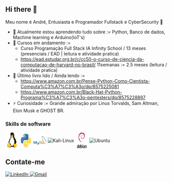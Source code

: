 ## Hi there 👋 
Meu nome é André, Entusiasta e Programador Fullstack e CyberSecurity 🐧

- 🌱 Atualmente estou aprendendo tudo sobre := Python, Banco de dados, Machine learning e Arduino(IoT's)
- 🎯 Cursos em andamento :=
  * Curso Programação Full Stack IA Infinity School / 13 meses (presenciais / EAD | leitura e atividade pratica)
  * https://ead.estudar.org.br/c/cc50-o-curso-de-ciencia-da-computacao-de-harvard-no-brasil/ 11semanas := 2.5 meses (leitura / atividade pratica)
- 📖 Último livro lido / Ainda lendo :=
  * https://www.amazon.com.br/Pense-Python-Como-Cientista-Computa%C3%A7%C3%A3o/dp/8575225081
  * https://www.amazon.com.br/Black-Hat-Python-Programa%C3%A7%C3%A3o-pentesters/dp/8575228897 
 - ⚡️ Curiosidade := Grande admiração por Linus Torvalds, Sam Altman, Elon Musk e GHOST BR.
  <div class="skills-container">
    <h3>Skills de software</h3>
  <img align="center" alt="Linux" height="50" width="40" src="https://raw.githubusercontent.com/devicons/devicon/master/icons/linux/linux-original.svg">
  <img align="center" alt="Python" height="50" width="40" src="https://raw.githubusercontent.com/devicons/devicon/master/icons/python/python-original.svg">
  <img align="center" alt="MySQL" height="50" width="40" src="https://raw.githubusercontent.com/devicons/devicon/master/icons/mysql/mysql-original-wordmark.svg">
  <img align="center" alt="Kali-Linux" height="50" width="40" src="https://www.kali.org/images/kali-logo.svg">
  <img align="center" alt="Debian" height="50" width="40" src="https://raw.githubusercontent.com/devicons/devicon/master/icons/debian/debian-original-wordmark.svg">
  <img align="center" alt="Ubuntu" height="50" width="40" src="https://assets.ubuntu.com/v1/29985a98-ubuntu-logo32.png">
    </div>
  </div>
   <div class="contact">
    <h2>Contate-me</h2>
    <a href="https://www.linkedin.com/in/andr%C3%A9-messias-bomfim-santa-rosa-22026b337/" target="_blank">
        <img src="https://img.shields.io/badge/-LinkedIn-%230077B5?style=for-the-badge&logo=linkedin&logoColor=white" alt="LinkedIn">
    </a>
    <a href="https://mail.google.com/mail/?view=cm&fs=1&to=bomfimsantarosa@gmail.com" target="_blank">
    <img src="https://img.shields.io/badge/-Gmail-%23D14836?style=for-the-badge&logo=gmail&logoColor=white" alt="Gmail">
  </a>
</div>

 

